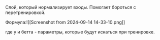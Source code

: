 
Слой, который нормализирует входы. Помогает бороться с перетренировкой. 

Формула:![[Screenshot from 2024-09-14 14-33-10.png]]

где y и бетта - параметры, которые будут искаться при тренировке. 